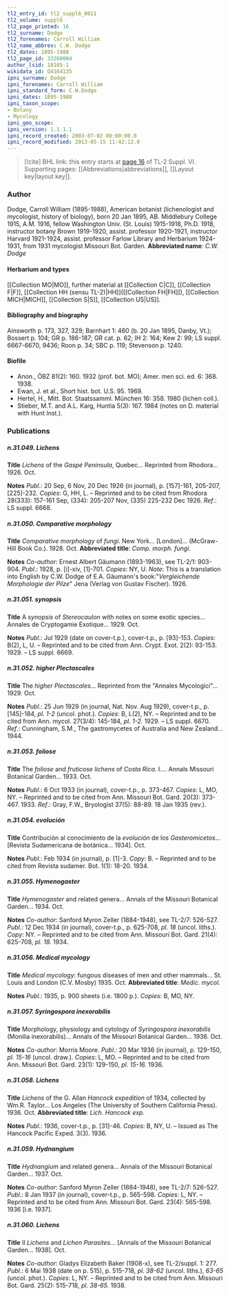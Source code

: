 ```yaml
---
tl2_entry_id: tl2_suppl6_0011
tl2_volume: suppl6
tl2_page_printed: 16
tl2_surname: Dodge
tl2_forenames: Carroll William
tl2_name_abbrev: C.W. Dodge
tl2_dates: 1895-1988
tl2_page_id: 33260004
author_lsid: 18105-1
wikidata_id: Q4164135
ipni_surname: Dodge
ipni_forenames: Carroll William
ipni_standard_form: C.W.Dodge
ipni_dates: 1895-1988
ipni_taxon_scope: 
- Botany
- Mycology
ipni_geo_scope: 
ipni_version: 1.1.1.1
ipni_record_created: 2003-07-02 00:00:00.0
ipni_record_modified: 2013-05-15 11:42:12.0
---
```



> [!cite] BHL link: this entry starts at [page 16](https://www.biodiversitylibrary.org/page/33260004) of TL-2 Suppl. VI.
> Supporting pages: [[Abbreviations|abbreviations]], [[Layout key|layout key]].

### Author

Dodge, Carroll William (1895-1988), American botanist (lichenologist and mycologist, history of biology), born 20 Jan 1895, AB. Middlebury College 1915, A.M. 1916, fellow Washington Univ. (St. Louis) 1915-1918, Ph.D. 1918, instructor botany Brown 1919-1920, assist. professor 1920-1921, instructor Harvard 1921-1924, assist. professor Farlow Library and Herbarium 1924-1931, from 1931 mycologist Missouri Bot. Garden. 
**Abbreviated name**: *C.W. Dodge*

#### Herbarium and types

[[Collection MO|MO]], further material at [[Collection C|C]], [[Collection F|F]], [[Collection HH (sensu TL-2)|HH]]([[Collection FH|FH]]), [[Collection MICH|MICH]], [[Collection S|S]], [[Collection US|US]].

#### Bibliography and biography

Ainsworth p. 173, 327, 329; Barnhart 1: 460 (b. 20 Jan 1895, Danby, Vt.); Bossert p. 104; GR p. 186-187; GR cat. p. 62; IH 2: 164; Kew 2: 99; LS suppl. 6667-6670, 9436; Roon p. 34; SBC p. 119; Stevenson p. 1240.

#### Biofile

- Anon., ÖBZ 81(2): 160. 1932 (prof. bot. MO); Amer. men sci. ed. 6: 368. 1938.
- Ewan, J. et al., Short hist. bot. U.S. 95. 1969.
- Hertel, H., Mitt. Bot. Staatssamml. München 16: 358. 1980 (lichen coll.).
- Stieber, M.T. and A.L. Karg, Huntia 5(3): 167. 1984 (notes on D. material with Hunt Inst.).

### Publications

##### n.31.049. Lichens

**Title**
*Lichens* of the *Gaspé Peninsula*, Quebec... Reprinted from Rhodora... 1926. Oct.

**Notes**
*Publ*.: 20 Sep, 6 Nov, 20 Dec 1926 (in journal), p. \[157\]-161, 205-207, \[225\]-232. *Copies*: G, HH, L. – Reprinted and to be cited from Rhodora 28(333): 157-161 Sep, (334): 205-207 Nov, (335) 225-232 Dec 1926.
*Ref*.: LS suppl. 6668.

##### n.31.050. Comparative morphology

**Title**
*Comparative morphology* of *fungi*. New York... \[London\]... (McGraw-Hill Book Co.). 1928. Oct.
**Abbreviated title**: *Comp. morph. fungi*.

**Notes**
*Co-author*: Ernest Albert Gäumann (1893-1963), see TL-2/1: 903-904.
*Publ*.: 1928, p. \[i\]-xiv, \[1\]-701. *Copies*: NY, U.
*Note*: This is a translation into English by C.W. Dodge of E.A. Gäumann's book:"*Vergleichende Morphologie der Pilze*" Jena (Verlag von Gustav Fischer). 1926.

##### n.31.051. synopsis

**Title**
A *synopsis* of *Stereocaulon* with notes on some exotic species... Annales de Cryptogamie Exotique... 1929. Oct.

**Notes**
*Publ*.: Jul 1929 (date on cover-t.p.), cover-t.p., p. \[93\]-153. *Copies*: B(2), L, U. – Reprinted and to be cited from Ann. Crypt. Exot. 2(2): 93-153. 1929. – LS suppl. 6669.

##### n.31.052. higher Plectascales

**Title**
The *higher Plectascales*... Reprinted from the "Annales Mycologici"... 1929. Oct.

**Notes**
*Publ*.: 25 Jun 1929 (in journal, Nat. Nov. Aug 1929), cover-t.p., p. \[145\]-184, *pl. 1-2* (uncol. phot.). *Copies*: B, L(2), NY. – Reprinted and to be cited from Ann. mycol. 27(3/4): 145-184, *pl. 1-2.* 1929. – LS suppl. 6670.
*Ref*.: Cunningham, S.M., The gastromycetes of Australia and New Zealand... 1944.

##### n.31.053. foliose

**Title**
The *foliose* and *fruticose lichens* of *Costa Rica*. I.... Annals Missouri Botanical Garden... 1933. Oct.

**Notes**
*Publ*.: 6 Oct 1933 (in journal), cover-t.p., p. 373-467. *Copies*: L, MO, NY. – Reprinted and to be cited from Ann. Missouri Bot. Gard. 20(3): 373-467. 1933.
*Ref*.: Gray, F.W., Bryologist 37(5): 88-89. 18 Jan 1935 (rev.).

##### n.31.054. evolución

**Title**
Contribución al conocimiento de la *evolución* de los *Gasteromicetos*... \[Revista Sudamericana de botánica... 1934\]. Oct.

**Notes**
*Publ*.: Feb 1934 (in journal), p. \[1\]-3. *Copy*: B. – Reprinted and to be cited from Revista sudamer. Bot. 1(1): 18-20. 1934.

##### n.31.055. Hymenogaster

**Title**
*Hymenogaster* and related genera... Annals of the Missouri Botanical Garden... 1934. Oct.

**Notes**
*Co-author*: Sanford Myron Zeller (1884-1948), see TL-2/7: 526-527.
*Publ*.: 12 Dec 1934 (in journal), cover-t.p., p. 625-708, *pl. 18* (uncol. liths.). *Copy*: NY. – Reprinted and to be cited from Ann. Missouri Bot. Gard. 21(4): 625-708, *pl. 18.* 1934.

##### n.31.056. Medical mycology

**Title**
*Medical mycology*: fungous diseases of men and other mammals... St. Louis and London (C.V. Mosby) 1935. Oct.
**Abbreviated title**: *Medic. mycol.*

**Notes**
*Publ*.: 1935, p. 900 sheets (i.e. 1800 p.). *Copies*: B, MO, NY.

##### n.31.057. Syringospora inexorabilis

**Title**
Morphology, physiology and cytology of *Syringospora inexorabilis* (Monilia inexorabilis)... Annals of the Missouri Botanical Garden... 1936. Oct.

**Notes**
*Co-author*: Morris Moore.
*Publ*.: 20 Mar 1936 (in journal), p. 129-150, *pl. 15-16* (uncol. draw.). *Copies*: L, MO. – Reprinted and to be cited from Ann. Missouri Bot. Gard. 23(1): 129-150, *pl. 15-16.* 1936.

##### n.31.058. Lichens

**Title**
*Lichens* of the G. Allan *Hancock expedition* of 1934, collected by Wm.R. Taylor... Los Angeles (The University of Southern California Press). 1936. Oct.
**Abbreviated title**: *Lich. Hancock exp.*

**Notes**
*Publ*.: 1936, cover-t.p., p. \[31\]-46. *Copies*: B, NY, U. – Issued as The Hancock Pacific Exped. 3(3). 1936.

##### n.31.059. Hydnangium

**Title**
*Hydnangium* and related genera... Annals of the Missouri Botanical Garden... 1937. Oct.

**Notes**
*Co-author*: Sanford Myron Zeller (1884-1948), see TL-2/7: 526-527.
*Publ*.: 8 Jan 1937 (in journal), cover-t.p., p. 565-598. *Copies*: L, NY. – Reprinted and to be cited from Ann. Missouri Bot. Gard. 23(4): 565-598. 1936 \[i.e. 1937\].

##### n.31.060. Lichens

**Title**
II *Lichens* and *Lichen Parasites*... \[Annals of the Missouri Botanical Garden... 1938\]. Oct.

**Notes**
*Co-author*: Gladys Elizabeth Baker (1908-x), see TL-2/suppl. 1: 277.
*Publ*.: 6 Mai 1938 (date on p. 515), p. 515-718, *pl. 38-62* (uncol. liths.), *63-65* (uncol. phot.).
*Copies*: L, NY. – Reprinted and to be cited from Ann. Missouri Bot. Gard. 25(2): 515-718, *pl. 38-65.* 1938.

